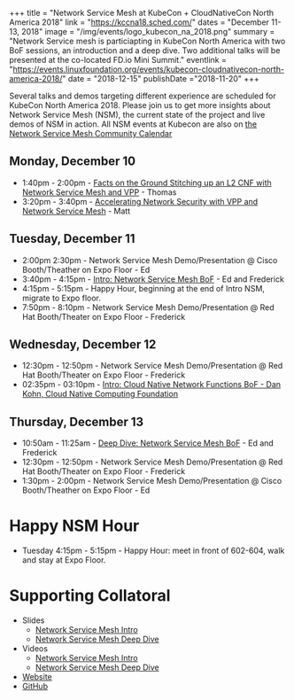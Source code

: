 +++
title = "Network Service Mesh at KubeCon + CloudNativeCon North America 2018"
link = "https://kccna18.sched.com/"
dates = "December 11-13, 2018"
image = "/img/events/logo_kubecon_na_2018.png"
summary = "Network Service mesh is particiapting in KubeCon North America with two BoF sessions, an introduction and a deep dive. Two additional talks will be presented at the co-located FD.io Mini Summit."
eventlink = "https://events.linuxfoundation.org/events/kubecon-cloudnativecon-north-america-2018/"
date = "2018-12-15"
publishDate ="2018-11-20"
+++

Several talks and demos targeting different experience are scheduled for KubeCon North America 2018. Please join us to get more insights about Network Service Mesh (NSM), the current state of the project and live demos of NSM in action.  All NSM events at Kubecon are also on [the Network Service Mesh Community Calendar](https://calendar.google.com/calendar/embed?src=iae5pl3qbf2g5ehm6jb2h7gv08%40group.calendar.google.com&ctz=America%2FLos_Angeles)


Monday, December 10
-------------------

* 1:40pm - 2:00pm - [Facts on the Ground Stitching up an L2 CNF with Network Service Mesh and VPP](https://sched.co/IGgU) - Thomas
* 3:20pm - 3:40pm - [Accelerating Network Security with VPP and Network Service Mesh](https://sched.co/IGh0) - Matt


Tuesday, December 11
--------------------

* 2:00pm   2:30pm - Network Service Mesh Demo/Presentation @ Cisco Booth/Theather on Expo Floor - Ed
* 3:40pm - 4:15pm - [Intro: Network Service Mesh BoF](https://sched.co/Grbq) - Ed and Frederick
* 4:15pm - 5:15pm - Happy Hour, beginning at the end of Intro NSM, migrate to Expo floor.
* 7:50pm - 8:10pm - Network Service Mesh Demo/Presentation @ Red Hat Booth/Theater on Expo Floor - Frederick

Wednesday, December 12
----------------------

* 12:30pm - 12:50pm - Network Service Mesh Demo/Presentation @ Red Hat Booth/Theater on Expo Floor - Frederick
* 02:35pm - 03:10pm - [Intro: Cloud Native Network Functions BoF - Dan Kohn, Cloud Native Computing Foundation](https://sched.co/JCLS)

Thursday, December 13
---------------------

* 10:50am - 11:25am - [Deep Dive: Network Service Mesh BoF](https://sched.co/Grdj) - Ed and Frederick
* 12:30pm - 12:50pm - Network Service Mesh Demo/Presentation @ Red Hat Booth/Theater on Expo Floor - Frederick
* 1:30pm - 2:00pm - Network Service Mesh Demo/Presentation @ Cisco Booth/Theather on Expo Floor - Ed


# Happy NSM Hour

* Tuesday 4:15pm - 5:15pm - Happy Hour: meet in front of 602-604, walk and stay at Expo Floor.

# Supporting Collatoral
* Slides
  * [Network Service Mesh Intro](https://docs.google.com/presentation/d/1Vzmhv5vc10NyAa08ny-CCbveo0_fWkDckbkCD_N0fPg/edit)
  * [Network Service Mesh Deep Dive](https://docs.google.com/presentation/d/1YWagIAT3hCqF8zZ3wpC6woZ038Y42lKpXv12kjKZC6Q/edit#slide=id.g49d60c8d41_2_46)
* Videos
  * [Network Service Mesh Intro](https://www.youtube.com/watch?v=YeAKtUFaqQ0)
  * [Network Service Mesh Deep Dive](https://www.youtube.com/watch?v=SGi9LS870rk)
* [Website](https://www.networkservicemesh.io/)
* [GitHub](https://github.com/ligato/networkservicemesh)

